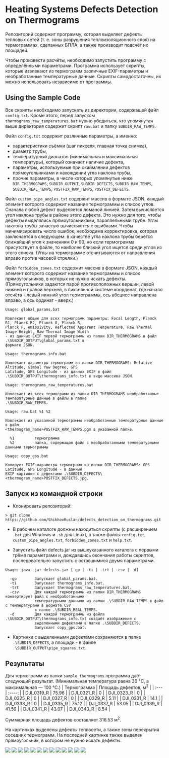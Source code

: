 # Heating Systems Defects Detection on Thermograms

Репозиторий содержит программу, которая выделяет дефекты тепловых сетей (т. е. зоны разрушения теплоизоляционного слоя) на термограммах, сделанных БПЛА, а также производит подсчёт их площадей. 

Чтобы произвести расчёты, необходимо запустить программу с определёнными параметрами. Программа использует скрипты, которые извлекают из термограмм различные EXIF-параметры и 
необработанные температурные данные. Скрипты самодостаточны, их можно использовать независимо от программы.

## Using the Sample Code

Все скрипты необходимо запускать из директории, содержащей файл `config.txt`. Кроме этого, перед запуском `thermograms_raw_temperatures.bat` нужно убедиться, что упомянутая выше 
директория содержит скрипт `raw.bat` и папку `SUBDIR_RAW_TEMPS`.

Файл `config.txt` содержит различные параметры, а именно:
- характеристики съёмки (шаг пикселя, главная точка снимка),
- диаметр трубы,
- температурный диапазон (минимальная и максимальная температуры), который означает наличие дефекта,
- параметры, используемые при окаймлении дефектов прямоугольниками и нахождении угла наклона трубы,
- прочие параметры, в числе которых упомянутые ниже `DIR_THERMOGRAMS`, `SUBDIR_OUTPUT`, `SUBDIR_DEFECTS`, `SUBDIR_RAW_TEMPS`, `SUBDIR_REAL_TEMPS`, 
`POSTFIX_RAW_TEMPS`, `POSTFIX_DEFECTS`.

Файл `custom_pipe_angles.txt` содержит массив в формате JSON, каждый элемент которого содержит название термограммы и список углов. Сначала любой дефект выделяется ломаной линией. Затем вычисляется угол наклона трубы в районе этого дефекта. Это нужно для того, чтобы дефекты выделялись прямоугольниками, параллельными трубе. Углы наклона трубы зачастую вычисляются с ошибками. Чтобы минимизировать число ошибок, необходима корректировка, которая заключается в следующем: в качестве угла наклона трубы берётся ближайший угол к значениям 0 и 90, но если термограмма присутствует в файле, то наиболее близкий угол ищется среди углов из этого списка. (Углы на термограмме отсчитываются от направления вправо против часовой стрелки.)

Файл `forbidden_zones.txt` содержит массив в формате JSON, каждый элемент которого содержит название термограммы и список прямоугольников, в которых не нужно искать дефекты. (Прямоугольники задаются парой противоположных вершин, левой нижней и правой верхней, в пиксельной системе координат, где начало отсчёта - левый нижний угол термограммы, ось абсцисс направлена вправо, а ось ординат - вверх.)
```
Usage: global_params.bat

Извлекает общие для всех термограмм параметры: Focal Length, Planck R1, Planck R2, Planck O, Planck B, 
Planck F, emissivity, Reflected Apparent Temperature, Raw Thermal Image Height, Raw Thermal Image Width 
- из данных EXIF первой термограммы из папки DIR_THERMOGRAMS в файл .\SUBDIR_OUTPUT\global_params.txt в 
формате JSON.
```

```
Usage: thermograms_info.bat

Извлекает параметры термограмм из папки DIR_THERMOGRAMS: Relative Altitude, Gimbal Yaw Degree, GPS 
Latitude, GPS Longitude - из данных EXIF в файл .\SUBDIR_OUTPUT\thermograms_info.txt в виде массива JSON.
```

```
Usage: thermograms_raw_temperatures.bat

Извлекает из всех термограмм из папки DIR_THERMOGRAMS необработанные температурные данные в файлы в папке
.\SUBDIR_RAW_TEMPS.
```

```
Usage: raw.bat %1 %2

Извлекает из указанной термограммы необработанные температурные данные в файл 
<thermogram_name>POSTFIX_RAW_TEMPS.pgm в указанной папке.

  %1         термограмма
  %2         папка, содержащая файл с необработанными температурными данными термограммы
```

```
Usage: copy_gps.bat

Копирует EXIF-параметры термограмм из папки DIR_THERMOGRAMS: GPS Latitude, GPS Longitude - в данные
EXIF картинки с дефектами .\SUBDIR_DEFECTS\<thermogram_name>POSTFIX_DEFECTS.jpg.
```

## Запуск из командной строки
* Клонировать репозиторий:
```
> git clone https://github.com/ShikhovRuslan/defects_detection_on_thermograms.git
```
* В рабочем каталоге должны находиться скрипты (с расширением `.bat` для Windows и `.sh` для Linux), а также файлы `config.txt`, `custom_pipe_angles.txt`, `forbidden_zones.txt` и `help.txt`.

* Запустить файл defects.jar из вышеуказанного каталога с первыми трёмя параметрами и, дождавшись окончания работы скриптов, последовательно запустить с оставшимися двумя 
параметрами.
```
Usage: java -jar defects.jar [-gp | -ti | -trt | -csv | -d]

  -gp        Запускает global_params.bat.
  -ti        Запускает thermograms_info.bat.
  -trt       Запускает thermograms_raw_temperatures.bat.
  -csv       Для каждой термограммы из папки DIR_THERMOGRAMS конвертирует файл с необработанными 
             температурными данными из папки .\SUBDIR_RAW_TEMPS в файл с температурами в формате CSV 
             в папке .\SUBDIR_REAL_TEMPS.
  -d         Для каждой термограммы из файла .\SUBDIR_OUTPUT\thermograms_info.txt создаёт изображение с 
             выделенными дефектами в папке .\SUBDIR_DEFECTS.
             Запускает copy_gps.bat.
```

* Картинки с выделенными дефектами сохраняются в папке `.\SUBDIR_DEFECTS`, а площади - в файле `.\SUBDIR_OUTPUT\pipe_squares.txt`.

## Результаты
Для термограмм из папки `sample_thermograms` программа даёт следующий результат. (Минимальная температура равна 30 &deg;C, а максимальная &mdash; 100 &deg;C.)
| Термограмма | Площадь дефектов, м<sup>2</sup> |
| :---        | :----:                          |
| DJI_0319_R | 75.96 |
| DJI_0321_R | 0     |
| DJI_0323_R | 0     |
| DJI_0325_R | 0     |
| DJI_0327_R | 0     |
| DJI_0329_R | 5.11  |
| DJI_0331_R | 14.1  |
| DJI_0333_R | 0     |
| DJI_0335_R | 75.12 |
| DJI_0337_R | 53.05 |
| DJI_0339_R | 41.59 |
| DJI_0341_R | 43.07 |
| DJI_0343_R | 8.54  |

Суммарная площадь дефектов составляет 316.53 м<sup>2</sup>.

На картинках выделены дефекты теплосети, а также зоны перекрытия соседних термограмм. На последней картинке также выделен прямоугольник, в котором не нужно искать дефекты.

<p>
  <img src="results/defects/DJI_0319_R_defects.jpg">
  <img src="results/defects/DJI_0321_R_defects.jpg"> 
  <img src="results/defects/DJI_0323_R_defects.jpg">
  <img src="results/defects/DJI_0325_R_defects.jpg">
  <img src="results/defects/DJI_0327_R_defects.jpg">
  <img src="results/defects/DJI_0329_R_defects.jpg">
  <img src="results/defects/DJI_0331_R_defects.jpg">
  <img src="results/defects/DJI_0333_R_defects.jpg">
  <img src="results/defects/DJI_0335_R_defects.jpg"> 
  <img src="results/defects/DJI_0337_R_defects.jpg">
  <img src="results/defects/DJI_0339_R_defects.jpg">
  <img src="results/defects/DJI_0341_R_defects.jpg">
  <img src="results/defects/DJI_0343_R_defects.jpg">
</p>

